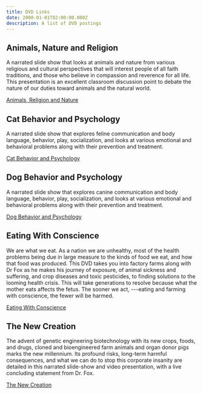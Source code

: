 ```yaml
---
title: DVD Links
date: 2000-01-01T02:00:00.000Z
description: A list of DVD postings
---
```

##  Animals, Nature and Religion

A narrated slide show that looks at animals and nature from various religious and cultural perspectives that will interest people of all faith traditions, and those who believe in compassion and reverence for all life. This presentation is an excellent classroom discussion point to debate the nature of our duties toward animals and the natural world.

[Animals, Religion and Nature](https://www.youtube.com/watch?v=SSa_hHjQpZw)

## Cat Behavior and Psychology

A narrated slide show that explores feline communication and body language, behavior, play, socialization, and looks at  various emotional and behavioral problems along with their prevention and treatment.

[Cat Behavior and Psychology](https://www.youtube.com/watch?v=937DJ1kbSTY)

## Dog Behavior and Psychology

A narrated slide show that explores canine communication and body language, behavior, play, socialization, and looks at  various emotional and behavioral problems along with their prevention and treatment.

[Dog Behavior and Psychology](https://www.youtube.com/watch?v=8go52EF_kE0)

## Eating With Conscience

We are what we eat. As a nation we are unhealthy, most of the health problems being due in large measure to the kinds of food we eat, and how that food was produced. This DVD takes you into factory farms along with Dr Fox as he makes his journey of exposure, of animal sickness and suffering, and crop diseases and toxic pesticides, to finding solutions to the looming health crisis. This will take generations to resolve because what the mother eats affects the fetus. The sooner we act, ---eating and farming with conscience, the fewer will be harmed.

[Eating With Conscience](https://www.youtube.com/watch?v=IxnXdf-NqFg)

## The New Creation

The advent of genetic engineering biotechnology with its new crops, foods, and drugs, cloned and bioengineered farm animals and organ donor pigs marks the new millennium. Its profound risks, long-term harmful consequences, and what we can do to stop this corporate insanity are detailed in this narrated slide-show and video presentation, with a live concluding statement from Dr. Fox.

[The New Creation](https://www.youtube.com/watch?v=nCXBAGvlHV4)
